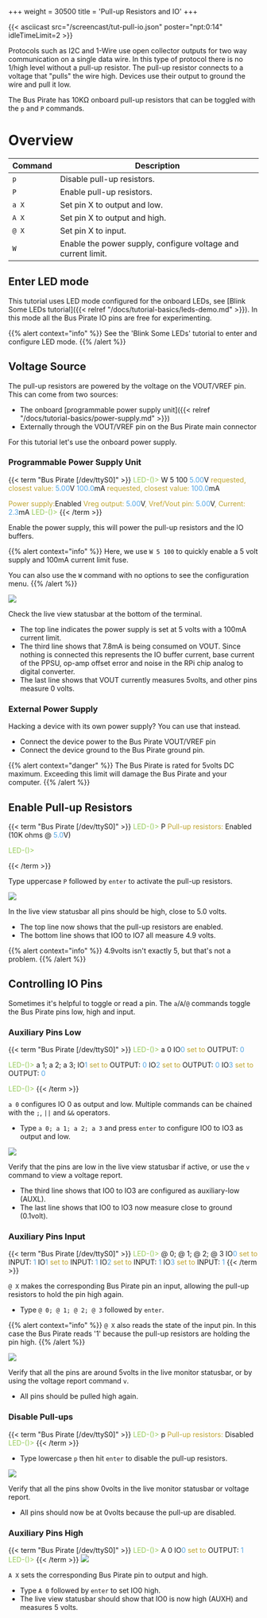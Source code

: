 +++
weight = 30500
title = 'Pull-up Resistors and IO'
+++

{{< asciicast src="/screencast/tut-pull-io.json" poster="npt:0:14"  idleTimeLimit=2 >}}

Protocols such as I2C and 1-Wire use open collector outputs for two way communication on a single data wire. In this type of protocol there is no 1/high level without a pull-up resistor. The pull-up resistor connects to a voltage that "pulls" the wire high. Devices use their output to ground the wire and pull it low.

The Bus Pirate has 10KΩ onboard pull-up resistors that can be toggled with the ```p``` and ```P``` commands.

# Overview

|Command|Description|
|---|---|
|```p```|Disable pull-up resistors.|
|```P```|Enable pull-up resistors.|
|```a X```|Set pin X to output and low.|
|```A X```|Set pin X to output and high.|
|```@ X```|Set pin X to input.|
|```W```|Enable the power supply, configure voltage and current limit.|


## Enter LED mode

This tutorial uses LED mode configured for the onboard LEDs, see [Blink Some LEDs tutorial]({{< relref "/docs/tutorial-basics/leds-demo.md" >}}). In this mode all the Bus Pirate IO pins are free for experimenting.

{{% alert context="info" %}}
See the 'Blink Some LEDs' tutorial to enter and configure LED mode.
{{% /alert %}}

## Voltage Source

The pull-up resistors are powered by the voltage on the VOUT/VREF pin. This can come from two sources:

- The onboard [programmable power supply unit]({{< relref "/docs/tutorial-basics/power-supply.md" >}})
- Externally through the VOUT/VREF pin on the Bus Pirate main connector

For this tutorial let's use the onboard power supply.

### Programmable Power Supply Unit

{{< term "Bus Pirate [/dev/ttyS0]" >}}
<span style="color:#96cb59">LED-()></span>  W 5 100
<span style="color:#53a6e6">5.00</span>V<span style="color:#bfa530"> requested, closest value: <span style="color:#53a6e6">5.00</span></span>V
<span style="color:#53a6e6">100.0</span>mA<span style="color:#bfa530"> requested, closest value: <span style="color:#53a6e6">100.0</span></span>mA

<span style="color:#bfa530">Power supply:</span>Enabled
<span style="color:#bfa530">Vreg output: <span style="color:#53a6e6">5.00</span></span>V<span style="color:#bfa530">, Vref/Vout pin: <span style="color:#53a6e6">5.00</span></span>V<span style="color:#bfa530">, Current: <span style="color:#53a6e6">2.3</span></span>mA<span style="color:#bfa530">
</span>
<span style="color:#96cb59">LED-()></span> 
{{< /term >}}

Enable the power supply, this will power the pull-up resistors and the IO buffers.

{{% alert context="info" %}}
Here, we use ```W 5 100``` to quickly enable a 5 volt supply and 100mA current limit fuse. 

You can also use the ```W``` command with no options to see the configuration menu.
{{% /alert %}}

![](/images/docs/fw/pullup-statusbar-3.png)

Check the live view statusbar at the bottom of the terminal. 
- The top line indicates the power supply is set at 5 volts with a 100mA current limit. 
- The third line shows that 7.8mA is being consumed on VOUT. Since nothing is connected this represents the IO buffer current, base current of the PPSU, op-amp offset error and noise in the RPi chip analog to digital converter.
- The last line shows that VOUT currently measures 5volts, and other pins measure 0 volts.

### External Power Supply

Hacking a device with its own power supply? You can use that instead. 

- Connect the device power to the Bus Pirate VOUT/VREF pin
- Connect the device ground to the Bus Pirate ground pin.

{{% alert context="danger" %}}
The Bus Pirate is rated for 5volts DC maximum. Exceeding this limit will damage the Bus Pirate and your computer.
{{% /alert %}}

## Enable Pull-up Resistors

{{< term "Bus Pirate [/dev/ttyS0]" >}}
<span style="color:#96cb59">LED-()></span> P
<span style="color:#bfa530"><span style="color:#bfa530">Pull-up resistors:</span></span> Enabled (10K ohms @ <span style="color:#53a6e6">5.0</span>V)

<span style="color:#96cb59">LED-()></span> 


{{< /term >}}

Type uppercase ```P``` followed by ```enter``` to activate the pull-up resistors.

![](/images/docs/fw/pullup-statusbar-1.png)

In the live view statusbar all pins should be high, close to 5.0 volts.
- The top line now shows that the pull-up resistors are enabled.
- The bottom line shows that IO0 to IO7 all measure 4.9 volts.

{{% alert context="info" %}}
4.9volts isn't exactly 5, but that's not a problem.
{{% /alert %}}

## Controlling IO Pins

Sometimes it's helpful to toggle or read a pin. The ```a```/```A```/```@``` commands toggle the Bus Pirate pins low, high and input.

### Auxiliary Pins Low

{{< term "Bus Pirate [/dev/ttyS0]" >}}
<span style="color:#96cb59">LED-()></span> a 0
IO<span style="color:#53a6e6">0<span style="color:#bfa530"> set to</span></span> OUTPUT: <span style="color:#53a6e6">0</span>

<span style="color:#96cb59">LED-()></span> a 1; a 2; a 3; 
IO<span style="color:#53a6e6">1<span style="color:#bfa530"> set to</span></span> OUTPUT: <span style="color:#53a6e6">0</span>
IO<span style="color:#53a6e6">2<span style="color:#bfa530"> set to</span></span> OUTPUT: <span style="color:#53a6e6">0</span>
IO<span style="color:#53a6e6">3<span style="color:#bfa530"> set to</span></span> OUTPUT: <span style="color:#53a6e6">0</span>

<span style="color:#96cb59">LED-()></span> 
{{< /term >}}

```a 0``` configures IO 0 as output and low. Multiple commands can be chained with the ```;```, ```||``` and ```&&``` operators.

- Type ```a 0; a 1; a 2; a 3``` and press ```enter``` to configure IO0 to IO3 as output and low.

![](/images/docs/fw/pullup-statusbar-2.png)

Verify that the pins are low in the live view statusbar if active, or use the ```v``` command to view a voltage report.
- The third line shows that IO0 to IO3 are configured as auxiliary-low (AUXL).
- The last line shows that IO0 to IO3 now measure close to ground (0.1volt).

### Auxiliary Pins Input

{{< term "Bus Pirate [/dev/ttyS0]" >}}
<span style="color:#96cb59">LED-()></span> @ 0; @ 1; @ 2; @ 3
IO<span style="color:#53a6e6">0<span style="color:#bfa530"> set to</span></span> INPUT: <span style="color:#53a6e6">1</span>
IO<span style="color:#53a6e6">1<span style="color:#bfa530"> set to</span></span> INPUT: <span style="color:#53a6e6">1</span>
IO<span style="color:#53a6e6">2<span style="color:#bfa530"> set to</span></span> INPUT: <span style="color:#53a6e6">1</span>
IO<span style="color:#53a6e6">3<span style="color:#bfa530"> set to</span></span> INPUT: <span style="color:#53a6e6">1</span>
{{< /term >}}

```@ X``` makes the corresponding Bus Pirate pin an input, allowing the pull-up resistors to hold the pin high again.  
- Type ```@ 0; @ 1; @ 2; @ 3``` followed by ```enter```.

{{% alert context="info" %}}
```@ X``` also reads the state of the input pin. In this case the Bus Pirate reads '1' because the pull-up resistors are holding the pin high.
{{% /alert %}}

![](/images/docs/fw/pullup-statusbar-1.png)

Verify that all the pins are around 5volts in the live monitor statusbar, or by using the voltage report command ```v```.
- All pins should be pulled high again.

### Disable Pull-ups
{{< term "Bus Pirate [/dev/ttyS0]" >}}
<span style="color:#96cb59">LED-()></span> p
<span style="color:#bfa530">Pull-up resistors:</span> Disabled
<span style="color:#96cb59">LED-()></span>
{{< /term >}}

- Type lowercase ```p``` then hit ```enter``` to disable the pull-up resistors.

![](/images/docs/fw/pullup-statusbar-4.png)

Verify that all the pins show 0volts in the live monitor statusbar or voltage report.
- All pins should now be at 0volts because the pull-up are disabled.

### Auxiliary Pins High
{{< term "Bus Pirate [/dev/ttyS0]" >}}
<span style="color:#96cb59">LED-()></span> A 0
IO<span style="color:#53a6e6">0<span style="color:#bfa530"> set to</span></span> OUTPUT: <span style="color:#53a6e6">1</span>
<span style="color:#96cb59">LED-()></span> 
{{< /term >}}
![](/images/docs/fw/aux-a.png)

```A X``` sets the corresponding Bus Pirate pin to output and high.
- Type ```A 0``` followed by ```enter``` to set IO0 high.
- The live view statusbar should show that IO0 is now high (AUXH) and measures 5 volts.